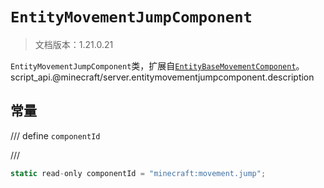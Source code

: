# `EntityMovementJumpComponent`

> 文档版本：1.21.0.21

`EntityMovementJumpComponent`类，扩展自[`EntityBaseMovementComponent`](./entitybasemovementcomponent.md)。script_api.@minecraft/server.entitymovementjumpcomponent.description

## 常量

/// define
`componentId`


///

```js
static read-only componentId = "minecraft:movement.jump";
```

